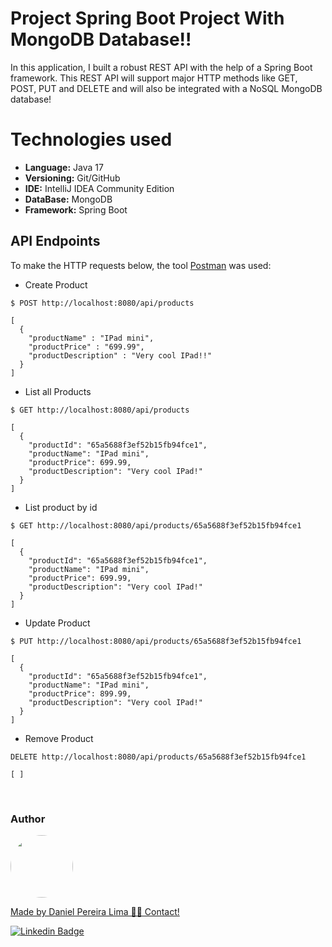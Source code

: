 # Project Spring Boot Project With MongoDB Database!!

In this application, I built a robust REST API with the help of a Spring Boot framework. This REST API will support major
HTTP methods like GET, POST, PUT and DELETE and will also be integrated with a NoSQL MongoDB database!

# Technologies used

* **Language:** Java 17
* **Versioning:** Git/GitHub
* **IDE:** IntelliJ IDEA Community Edition
* **DataBase:** MongoDB
* **Framework:** Spring Boot

## API Endpoints

To make the HTTP requests below, the tool [Postman](https://www.postman.com/) was used:

- Create Product
```
$ POST http://localhost:8080/api/products

[
  {
    "productName" : "IPad mini",
    "productPrice" : "699.99",
    "productDescription" : "Very cool IPad!!"
  }
]
```

- List all Products
```
$ GET http://localhost:8080/api/products

[
  {
    "productId": "65a5688f3ef52b15fb94fce1",
    "productName": "IPad mini",
    "productPrice": 699.99,
    "productDescription": "Very cool IPad!"
  }
]
```

- List product by id
```
$ GET http://localhost:8080/api/products/65a5688f3ef52b15fb94fce1

[
  {
    "productId": "65a5688f3ef52b15fb94fce1",
    "productName": "IPad mini",
    "productPrice": 699.99,
    "productDescription": "Very cool IPad!"
  }
]
```

- Update Product
```
$ PUT http://localhost:8080/api/products/65a5688f3ef52b15fb94fce1

[
  {
    "productId": "65a5688f3ef52b15fb94fce1",
    "productName": "IPad mini",
    "productPrice": 899.99,
    "productDescription": "Very cool IPad!"
  }
]
```

- Remove Product
```
DELETE http://localhost:8080/api/products/65a5688f3ef52b15fb94fce1

[ ]
```

<br>

<h3>Author</h3>

<a href="https://www.linkedin.com/in/danielpereiralima/">
 <img style="border-radius: 50%;" src="https://avatars.githubusercontent.com/u/96916005?v=4" width="100px;" alt=""/>

Made by Daniel Pereira Lima 👋🏽 Contact!

[![Linkedin Badge](https://img.shields.io/badge/-Daniel-blue?style=flat-square&logo=Linkedin&logoColor=white&link=https://www.linkedin.com/in/danielpereiralima/)](https://www.linkedin.com/in/danielpereiralima/)